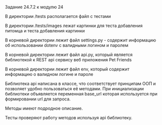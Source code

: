 Задание 24.7.2 к модулю 24

В директории /tests располагается файл с тестами

В директории /tests/images лежат картинки для теста добавления питомца и теста добавления картинки

В корневой директории лежит файл settings.py - содержит информацию об использовании dotenv с валидными логином и паролем

В корневой директории лежит файл api.py, который является библиотекой к REST api сервису веб приложения Pet Friends

В корневой директории лежит файл env, который содержит информацию о валидном логине и пароле 

Библиотека api написана в классе, что соответствует принципам ООП и позволяет удобно пользоваться её методами. При инициализации библиотеки объявляется переменная base_url которая используется при формировании url для запроса.

Методы имеют подродное описание.

Тесты проверяют работу методов используя api библиотеку.

